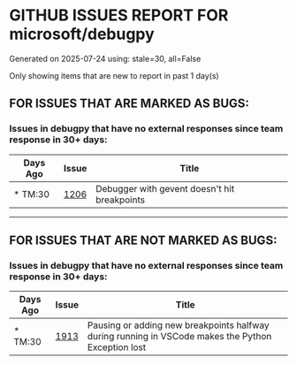 
# GITHUB ISSUES REPORT FOR microsoft/debugpy


Generated on 2025-07-24 using: stale=30, all=False


Only showing items that are new to report in past 1 day(s)


## FOR ISSUES THAT ARE MARKED AS BUGS:


### Issues in debugpy that have no external responses since team response in 30+ days:

| Days Ago | Issue | Title |
| --- | --- | --- |
 | \* TM:30  |[1206](https://github.com/microsoft/debugpy/issues/1206 "Debugger with gevent doesn't hit breakpoints")  |Debugger with gevent doesn't hit breakpoints |

---

## FOR ISSUES THAT ARE NOT MARKED AS BUGS:


### Issues in debugpy that have no external responses since team response in 30+ days:

| Days Ago | Issue | Title |
| --- | --- | --- |
 | \* TM:30  |[1913](https://github.com/microsoft/debugpy/issues/1913 "Pausing or adding new breakpoints halfway during running in VSCode makes the Python Exception lost")  |Pausing or adding new breakpoints halfway during running in VSCode makes the Python Exception lost |




















